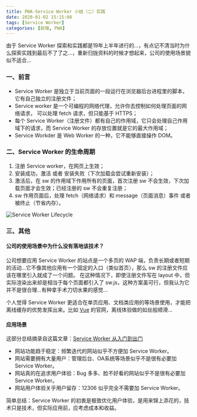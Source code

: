 ```yaml
---
title: PWA-Service Worker 小结（二）实践
date: 2020-01-02 15:15:08
tags: [Service Worker]
categories: [前端, PWA]
---
```

由于 Service Worker 探索和实践都是19年上半年进行的...，有点记不清当时为什么探索实践到最后不了了之...，重新归拢资料的时候才想起来，公司的使用场景貌似不适合...

<!--more-->

### 一、前言
* Service Worker 是独立于当前页面的一段运行在浏览器后台进程里的脚本，它有自己独立的注册文件；
* Service worker 是一个可编程的网络代理，允许你去控制如何处理页面的网络请求， 可以处理 fetch 请求，但只能基于 HTTPS；
* 每个 Service Worker（注册文件）都有自己的作用域，它只会处理自己作用域下的请求，而 Service Worker 的存放位置就是它的最大作用域；
* Service Workder 是 Web Worker 的一种，它不能够直接操作 DOM。

### 二、Service Worker 的生命周期
1. 注册 Service worker，在网页上生效；
2. 安装成功，激活 或者 安装失败（下次加载会尝试重新安装）；
3. 激活后，在 sw 的作用域下作用所有的页面，首次注册 sw 不会生效，下次加载页面才会生效；已经注册的 sw 不会重复注册；
4. sw 作用页面后，处理 fetch（网络请求）和 message（页面消息）事件 或者 被终止（节省内存）。

![](/Service-Worker-Lifecycle.png "Service Worker Lifecycle")

### 三、其他
#### 公司的使用场景中为什么没有落地该技术？
公司想要应用 Service Worker 的站点是一个多页的 WAP 端，负责长期或者短期的活动...它不像其他应用有一个固定的入口（类似首页），那么 sw 的注册文件应该在哪里引入就成了一个问题。
在这种情况下，即使注册文件写在 layout 中，但实际渲染出来却是相当于每个页面都引入了 sw.js，这种方案虽可行，但我认为它并不是很合理...有种拿手术刀切水果的感觉...

个人觉得 Service Worker 更适合在单页应用、文档类应用的等场景使用，才能把离线缓存的优势发挥出来。比如 [Vue](https://cn.vuejs.org/) 的官网，离线体验做的如丝般顺滑...
#### 应用场景
这部分总结摘录自这篇文章：[Service Worker 从入门到出门](https://juejin.im/post/5d26aec1f265da1ba56b47ea#heading-6)

* 网站功能趋于稳定：频繁迭代的网站似乎不方便加 Service Worker。
* 网站需要拥有大量用户：管理后台、OA系统等场景似乎不是很有必要加 Service Worker。
* 网站真的在追求用户体验：Bug 多多、脸不好看的网站似乎不是很有必要加 Service Worker。
* 网站用户体验关乎用户留存：12306 似乎完全不需要加 Service Worker。
  
简单总结：Service Worker 的初衷是极致优化用户体验，是用来锦上添花的，技术只是技术，但实际应用前，应考虑成本和收益。